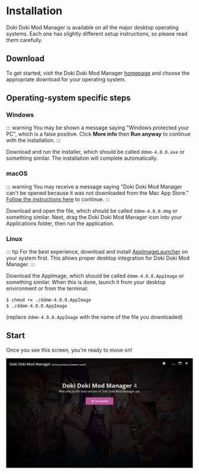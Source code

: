 # Installation

Doki Doki Mod Manager is available on all the major desktop operating systems. Each one has slightly different setup instructions, so please read them carefully.

## Download 
To get started, visit the Doki Doki Mod Manager [homepage](https://doki.space/) and choose the appropriate download for your operating system.

## Operating-system specific steps

### Windows

::: warning
You may be shown a message saying "Windows protected your PC", which is a false positive. Click **More info** then **Run anyway** to continue with the installation.
:::

Download and run the installer, which should be called `ddmm-4.0.0.exe` or something similar. The installation will complete automatically.

### macOS

::: warning
You may receive a message saying "Doki Doki Mod Manager can't be opened because it was not downloaded from the Mac App Store." [Follow the instructions here](https://www.wikihow.com/Install-Software-from-Unsigned-Developers-on-a-Mac) to continue.
:::

Download and open the file, which should be called `ddmm-4.0.0.dmg` or something similar. Next, drag the Doki Doki Mod Manager icon into your Applications folder, then run the application.

### Linux

::: tip
For the best experience, download and install [AppImageLauncher](https://github.com/TheAssassin/AppImageLauncher) on your system first. This allows proper desktop integration for Doki Doki Mod Manager.
:::

Download the AppImage, which should be called `ddmm-4.0.0.AppImage` or something similar. When this is done, launch it from your desktop environment or from the terminal:

    $ chmod +x ./ddmm-4.0.0.AppImage
    $ ./ddmm-4.0.0.AppImage
    
(replace `ddmm-4.0.0.AppImage` with the name of the file you downloaded)

## Start

Once you see this screen, you're ready to move on!

![Doki Doki Mod Manager splash screen](../images/installation-splash.png)

